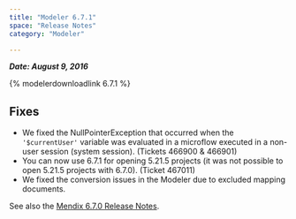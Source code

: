 ```yaml
---
title: "Modeler 6.7.1"
space: "Release Notes"
category: "Modeler"

---
```

***Date: August 9, 2016***



{% modelerdownloadlink 6.7.1 %}

## Fixes

*   We fixed the NullPointerException that occurred when the `'$currentUser'` variable was evaluated in a microflow executed in a non-user session (system session). (Tickets 466900 & 466901)
*   You can now use 6.7.1 for opening 5.21.5 projects (it was not possible to open 5.21.5 projects with 6.7.0). (Ticket 467011)
*   We fixed the conversion issues in the Modeler due to excluded mapping documents.

See also the [Mendix 6.7.0 Release Notes](modeler-6.7.0).